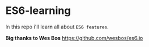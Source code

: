 # ES6-learning
In this repo i'll learn all about `ES6 features`.

**Big thanks to Wes Bos** https://github.com/wesbos/es6.io